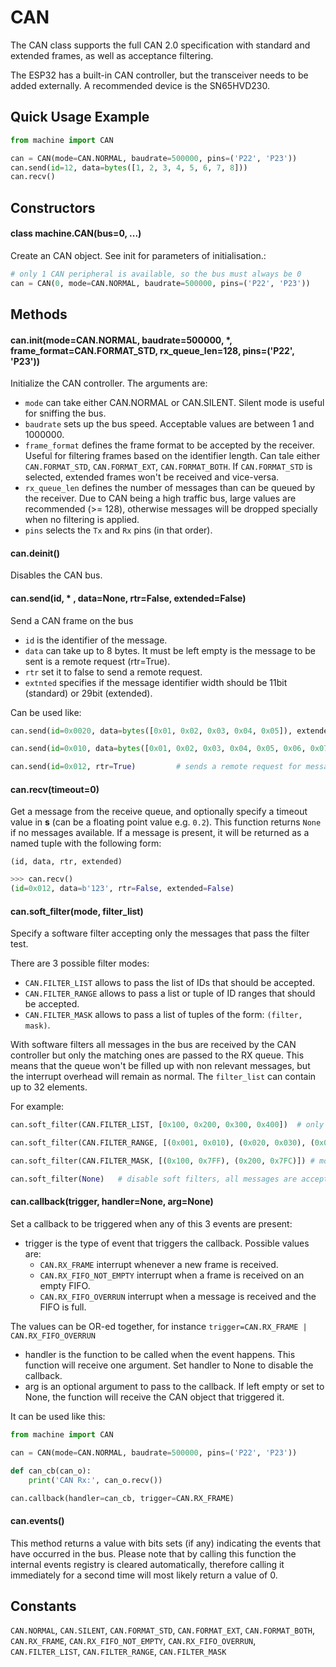 # CAN

The CAN class supports the full CAN 2.0 specification with standard and extended frames, as well as acceptance filtering.

The ESP32 has a built-in CAN controller, but the transceiver needs to be added externally. A recommended device is the SN65HVD230.

## Quick Usage Example

```python
from machine import CAN

can = CAN(mode=CAN.NORMAL, baudrate=500000, pins=('P22', 'P23'))
can.send(id=12, data=bytes([1, 2, 3, 4, 5, 6, 7, 8]))
can.recv()
```

## Constructors

#### class machine.CAN\(bus=0, ...\)

Create an CAN object. See init for parameters of initialisation.:

```python
# only 1 CAN peripheral is available, so the bus must always be 0
can = CAN(0, mode=CAN.NORMAL, baudrate=500000, pins=('P22', 'P23'))    # pin order is Tx, Rx
```

## Methods

#### can.init\(mode=CAN.NORMAL, baudrate=500000, \*, frame\_format=CAN.FORMAT\_STD, rx\_queue\_len=128, pins=\('P22', 'P23'\)\)

Initialize the CAN controller. The arguments are:

* `mode` can take either CAN.NORMAL or CAN.SILENT. Silent mode is useful for sniffing the bus.
* `baudrate` sets up the bus speed. Acceptable values are between 1 and 1000000.
* `frame_format` defines the frame format to be accepted by the receiver. Useful for filtering frames based on the identifier length. Can tale either `CAN.FORMAT_STD`, `CAN.FORMAT_EXT`, `CAN.FORMAT_BOTH`. If `CAN.FORMAT_STD` is selected, extended frames won't be received and vice-versa.
* `rx_queue_len` defines the number of messages than can be queued by the receiver. Due to CAN being a high traffic bus, large values are recommended \(&gt;= 128\), otherwise messages will be dropped specially when no filtering is applied.
* `pins` selects the `Tx` and `Rx` pins \(in that order\).

#### can.deinit\(\)

Disables the CAN bus.

#### can.send\(id, \* , data=None, rtr=False, extended=False\)

Send a CAN frame on the bus

* `id` is the identifier of the message.
* `data` can take up to 8 bytes. It must be left empty is the message to be sent is a remote request \(rtr=True\).
* `rtr` set it to false to send a remote request.
* `extnted` specifies if the message identifier width should be 11bit \(standard\) or 29bit \(extended\).

Can be used like:

```python
can.send(id=0x0020, data=bytes([0x01, 0x02, 0x03, 0x04, 0x05]), extended=True)   # sends 5 bytes with an extended identifier

can.send(id=0x010, data=bytes([0x01, 0x02, 0x03, 0x04, 0x05, 0x06, 0x07, 0x08])) # sends 8 bytes with an standard identifier

can.send(id=0x012, rtr=True)         # sends a remote request for message id=0x12
```

#### can.recv\(timeout=0\)

Get a message from the receive queue, and optionally specify a timeout value in **s** \(can be a floating point value e.g. `0.2`\). This function returns `None` if no messages available. If a message is present, it will be returned as a named tuple with the following form:

`(id, data, rtr, extended)`

```python
>>> can.recv()
(id=0x012, data=b'123', rtr=False, extended=False)
```

#### can.soft\_filter\(mode, filter\_list\)

Specify a software filter accepting only the messages that pass the filter test.

There are 3 possible filter modes:

* `CAN.FILTER_LIST` allows to pass the list of IDs that should be accepted.
* `CAN.FILTER_RANGE` allows to pass a list or tuple of ID ranges that should be accepted.
* `CAN.FILTER_MASK` allows to pass a list of tuples of the form: `(filter, mask)`.

With software filters all messages in the bus are received by the CAN controller but only the matching ones are passed to the RX queue. This means that the queue won't be filled up with non relevant messages, but the interrupt overhead will remain as normal. The `filter_list` can contain up to 32 elements.

For example:

```python
can.soft_filter(CAN.FILTER_LIST, [0x100, 0x200, 0x300, 0x400])  # only accept identifiers from 0x100, 0x200, 0x300 and 0x400

can.soft_filter(CAN.FILTER_RANGE, [(0x001, 0x010), (0x020, 0x030), (0x040, 0x050)])  # only accept identifiers from 0x001 to 0x010, from 0x020 to 0x030 and from 0x040 to 0x050.

can.soft_filter(CAN.FILTER_MASK, [(0x100, 0x7FF), (0x200, 0x7FC)]) # more of the classic Filter and Mask method.

can.soft_filter(None)   # disable soft filters, all messages are accepted
```

#### can.callback\(trigger, handler=None, arg=None\)

Set a callback to be triggered when any of this 3 events are present:

* trigger is the type of event that triggers the callback. Possible values are:
  * `CAN.RX_FRAME` interrupt whenever a new frame is received.
  * `CAN.RX_FIFO_NOT_EMPTY` interrupt when a frame is received on an empty FIFO.
  * `CAN.RX_FIFO_OVERRUN` interrupt when a message is received and the FIFO is full.

The values can be OR-ed together, for instance `trigger=CAN.RX_FRAME | CAN.RX_FIFO_OVERRUN`

* handler is the function to be called when the event happens. This function will receive one argument. Set handler to None to disable the callback.
* arg is an optional argument to pass to the callback. If left empty or set to None, the function will receive the CAN object that triggered it.

It can be used like this:

```python
from machine import CAN

can = CAN(mode=CAN.NORMAL, baudrate=500000, pins=('P22', 'P23'))

def can_cb(can_o):
    print('CAN Rx:', can_o.recv())

can.callback(handler=can_cb, trigger=CAN.RX_FRAME)
```

#### can.events\(\)

This method returns a value with bits sets \(if any\) indicating the events that have occurred in the bus. Please note that by calling this function the internal events registry is cleared automatically, therefore calling it immediately for a second time will most likely return a value of 0.

## Constants

`CAN.NORMAL`, `CAN.SILENT`, `CAN.FORMAT_STD`, `CAN.FORMAT_EXT`, `CAN.FORMAT_BOTH`, `CAN.RX_FRAME`, `CAN.RX_FIFO_NOT_EMPTY`, `CAN.RX_FIFO_OVERRUN`, `CAN.FILTER_LIST`, `CAN.FILTER_RANGE`, `CAN.FILTER_MASK`

